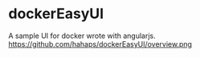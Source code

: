 # dockerEasyUI
A sample UI for docker wrote with angularjs.
<https://github.com/hahaps/dockerEasyUI/overview.png>
